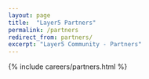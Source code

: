 ```yaml
---
layout: page
title:  "Layer5 Partners"
permalink: /partners
redirect_from: partners/
excerpt: "Layer5 Community - Partners"
---
```


{% include careers/partners.html %}
